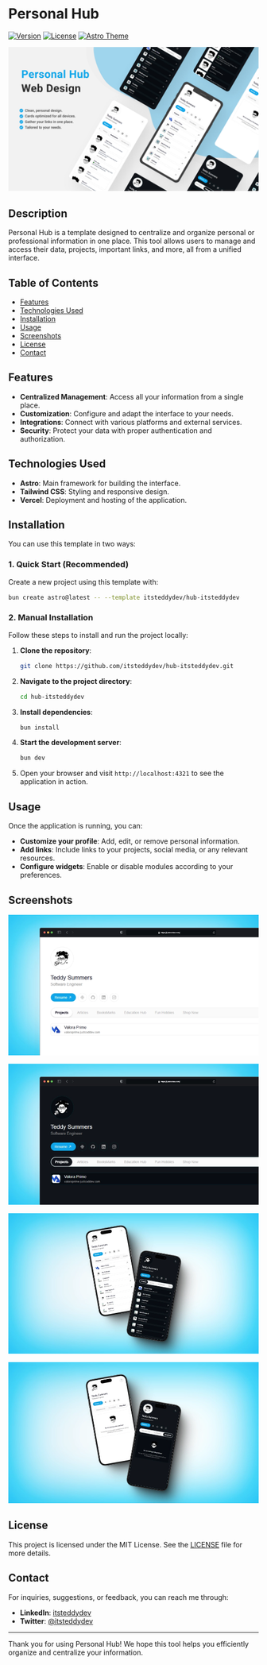# Personal Hub

[![Version](https://img.shields.io/github/package-json/v/itsteddydev/hub-itsteddydev)](https://github.com/itsteddydev/hub-itsteddydev) [![License](https://img.shields.io/badge/license-MIT-green.svg)](https://opensource.org/licenses/MIT) [![Astro Theme](https://img.shields.io/badge/Astro-Theme-blue?logo=astro)](https://astro.build/themes/details/personal-hub-a-customizable-personal-link/)

![Project Logo](public/img/cover/personal_hub.jpg)

## Description

Personal Hub is a template designed to centralize and organize personal or professional information in one place. This tool allows users to manage and access their data, projects, important links, and more, all from a unified interface.

## Table of Contents

- [Features](#features)
- [Technologies Used](#technologies-used)
- [Installation](#installation)
- [Usage](#usage)
- [Screenshots](#screenshots)
- [License](#license)
- [Contact](#contact)

## Features

- **Centralized Management**: Access all your information from a single place.
- **Customization**: Configure and adapt the interface to your needs.
- **Integrations**: Connect with various platforms and external services.
- **Security**: Protect your data with proper authentication and authorization.

## Technologies Used

- **Astro**: Main framework for building the interface.
- **Tailwind CSS**: Styling and responsive design.
- **Vercel**: Deployment and hosting of the application.

## Installation

You can use this template in two ways:

### 1. Quick Start (Recommended)

Create a new project using this template with:

   ```bash
bun create astro@latest -- --template itsteddydev/hub-itsteddydev
   ```

### 2. Manual Installation
Follow these steps to install and run the project locally:

1. **Clone the repository**:

   ```bash
   git clone https://github.com/itsteddydev/hub-itsteddydev.git
   ```

2. **Navigate to the project directory**:

   ```bash
   cd hub-itsteddydev
   ```

3. **Install dependencies**:

   ```bash
   bun install
   ```

4. **Start the development server**:

   ```bash
   bun dev
   ```

5. Open your browser and visit `http://localhost:4321` to see the application in action.

## Usage

Once the application is running, you can:

- **Customize your profile**: Add, edit, or remove personal information.
- **Add links**: Include links to your projects, social media, or any relevant resources.
- **Configure widgets**: Enable or disable modules according to your preferences.

## Screenshots

![Main View](public/img/cover/personal_hub01.webp)

![Main View Dark](public/img/cover/personal_hub02.webp)

![Main View Dark](public/img/cover/personal_hub03.webp)

![Main View Dark](public/img/cover/personal_hub04.webp)

## License

This project is licensed under the MIT License. See the [LICENSE](./LICENSE) file for more details.

## Contact

For inquiries, suggestions, or feedback, you can reach me through:

- **LinkedIn**: [itsteddydev](https://www.linkedin.com/in/itsteddydev/)
- **Twitter**: [@itsteddydev](https://twitter.com/itsteddydev)

---

Thank you for using Personal Hub! We hope this tool helps you efficiently organize and centralize your information.
